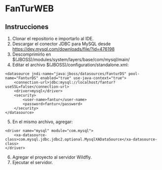 # FanTurWEB
## Instrucciones
1. Clonar el repositorio e importarlo al IDE.
2. Descargar el conector JDBC para MySQL desde https://dev.mysql.com/downloads/file/?id=476198
3. Descomprimirlo en $(JBOSS)/modules/system/layers/base/com/mysql/main/
4. Editar el archivo $(JBOSS)/configuration/standalone.xml:
```
<datasource jndi-name="java:jboss/datasources/FanturDS" pool-name="FanturDS" enabled="true" use-java-context="true">
	<connection-url>jdbc:mysql://localhost/fantur?useSSL=false</connection-url>
	<driver>mysql</driver>
	<security>
		<user-name>fantur</user-name>	
		<password>fantur</password>			
	</security>
</datasource>
```
5. En el mismo archivo, agregar:
```
<driver name="mysql" module="com.mysql">
	<xa-datasource-class>com.mysql.jdbc.jdbc2.optional.MysqlXADataSource</xa-datasource-class>
</driver>
```
6. Agregar el proyecto al servidor Wildfly.
7. Ejecutar el servidor.
